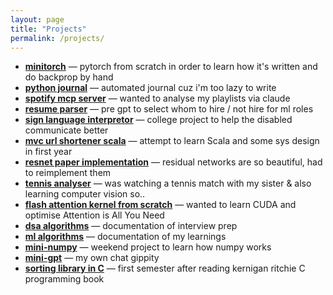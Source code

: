 ```yaml
---
layout: page
title: "Projects"
permalink: /projects/
---
```


- **[minitorch](https://samitmohan.github.io/minitorch/)** — pytorch from scratch in order to learn how it's written and do backprop by hand
- **[python journal](https://github.com/samitmohan/Automated-Journal)** — automated journal cuz i'm too lazy to write
- **[spotify mcp server](https://github.com/samitmohan/spotify-mcp)** — wanted to analyse my playlists via claude
- **[resume parser](https://github.com/samitmohan/resume-parser)** — pre gpt to select whom to hire / not hire for ml roles
- **[sign language interpretor](https://github.com/rishabhpreethan/Sign-Language-Interpretor)** — college project to help the disabled communicate better
- **[mvc url shortener scala](https://github.com/samitmohan/URLShortener)** — attempt to learn Scala and some sys design in first year
- **[resnet paper implementation](https://github.com/samitmohan/deep-residual-learning-pytorch)** — residual networks are so beautiful, had to reimplement them
- **[tennis analyser](https://github.com/samitmohan/tennis-analysis/tree/master)** — was watching a tennis match with my sister & also learning computer vision so..
- **[flash attention kernel from scratch](https://github.com/samitmohan/flash-attention-kernel)** — wanted to learn CUDA and optimise Attention is All You Need
- **[dsa algorithms](https://github.com/samitmohan/interview)** — documentation of interview prep
- **[ml algorithms](https://github.com/samitmohan/ML)** — documentation of my learnings
- **[mini-numpy](https://github.com/samitmohan/mini-numpy)** — weekend project to learn how numpy works
- **[mini-gpt](https://github.com/samitmohan/minigpt)** — my own chat gippity
- **[sorting library in C](https://github.com/samitmohan/sorting_library)** — first semester after reading kernigan ritchie C programming book





